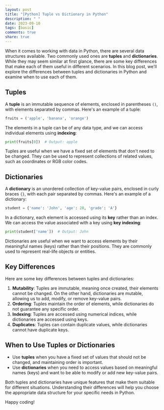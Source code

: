 ```yaml
---
layout: post
title: "[Python] Tuple vs Dictionary in Python"
description: " "
date: 2023-09-10
tags: [basic]
comments: true
share: true
---
```


When it comes to working with data in Python, there are several data structures available. Two commonly used ones are **tuples** and **dictionaries**. While they may seem similar at first glance, there are some key differences that make each of them useful in different scenarios. In this blog post, we'll explore the differences between tuples and dictionaries in Python and examine when to use each of them.

## Tuples

A **tuple** is an immutable sequence of elements, enclosed in parentheses `()`, with elements separated by commas. Here's an example of a tuple:

```python
fruits = ('apple', 'banana', 'orange')
```

The elements in a tuple can be of any data type, and we can access individual elements using **indexing**:

```python
print(fruits[0])  # Output: apple
```

Tuples are useful when we have a fixed set of elements that don't need to be changed. They can be used to represent collections of related values, such as coordinates or RGB color codes.

## Dictionaries

A **dictionary** is an unordered collection of key-value pairs, enclosed in curly braces `{}`, with each pair separated by commas. Here's an example of a dictionary:

```python
student = {'name': 'John', 'age': 20, 'grade': 'A'}
```

In a dictionary, each element is accessed using its **key** rather than an index. We can access the value associated with a key using **key indexing**:

```python
print(student['name'])  # Output: John
```

Dictionaries are useful when we want to access elements by their meaningful names (keys) rather than their positions. They are commonly used to represent real-life objects or entities.

## Key Differences

Here are some key differences between tuples and dictionaries:

1. **Mutability**: Tuples are immutable, meaning once created, their elements cannot be changed. On the other hand, dictionaries are mutable, allowing us to add, modify, or remove key-value pairs.
2. **Ordering**: Tuples maintain the order of elements, while dictionaries do not guarantee any specific order.
3. **Indexing**: Tuples are accessed using numerical indices, while dictionaries are accessed using keys.
4. **Duplicates**: Tuples can contain duplicate values, while dictionaries cannot have duplicate keys.

## When to Use Tuples or Dictionaries

- Use **tuples** when you have a fixed set of values that should not be changed, and maintaining order is important.
- Use **dictionaries** when you need to access values based on meaningful names (keys) and want to be able to modify or add new key-value pairs.

Both tuples and dictionaries have unique features that make them suitable for different situations. Understanding their differences will help you choose the appropriate data structure for your specific needs in Python.

Happy coding!